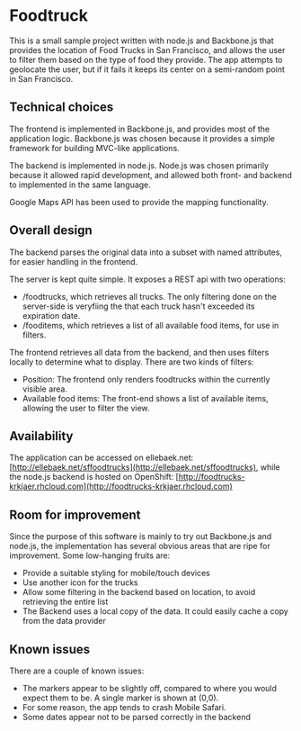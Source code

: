 Foodtruck
=========

This is a small sample project written with node.js and Backbone.js that provides the location of Food Trucks in San Francisco, and allows the user to filter them based on the type of food they provide. The app attempts to geolocate the user, but if it fails it keeps its center on a semi-random point in San Francisco.

Technical choices
-----------------
The frontend is implemented in Backbone.js, and provides most of the application logic. Backbone.js was chosen because it provides a simple framework for building MVC-like applications.

The backend is implemented in node.js. Node.js was chosen primarily because it allowed rapid development, and allowed both front- and backend to implemented in the same language.

Google Maps API has been used to provide the mapping functionality.

Overall design
--------------
The backend parses the original data into a subset with named attributes, for easier handling in the frontend. 

The server is kept quite simple. It exposes a REST api with two operations: 

* /foodtrucks, which retrieves all trucks. The only filtering done on the server-side is veryfiing the that each truck hasn't exceeded its expiration date.
* /fooditems, which retrieves a list of all available food items, for use in filters.

The frontend retrieves all data from the backend, and then uses filters locally to determine 
what to display. There are two kinds of filters:

* Position: The frontend only renders foodtrucks within the currently visible area.
* Available food items: The front-end shows a list of available items, allowing the 
user to filter the view.

Availability
-------
The application can be accessed on ellebaek.net: [http://ellebaek.net/sffoodtrucks](http://ellebaek.net/sffoodtrucks), while the node.js backend is hosted on OpenShift: [http://foodtrucks-krkjaer.rhcloud.com](http://foodtrucks-krkjaer.rhcloud.com)

Room for improvement
-------
Since the purpose of this software is mainly to try out Backbone.js and node.js, the implementation has several obvious areas that are ripe for improvement. Some low-hanging fruits are:

*  Provide a suitable styling for mobile/touch devices
*  Use another icon for the trucks
*  Allow some filtering in the backend based on location, to avoid retrieving the entire list
*  The Backend uses a local copy of the data. It could easily cache a copy from the data provider

Known issues
------
There are a couple of known issues:

* The markers appear to be slightly off, compared to where you would expect them to be. A single marker is shown at (0,0). 
* For some reason, the app tends to crash Mobile Safari.
* Some dates appear not to be parsed correctly in the backend

